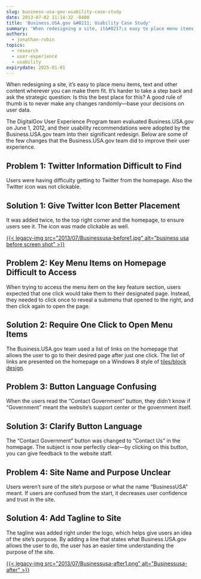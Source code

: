 ```yaml
---
slug: business-usa-gov-usability-case-study
date: 2013-07-02 11:14:32 -0400
title: 'Business.USA.gov &#8211; Usability Case Study'
summary: 'When redesigning a site, it&#8217;s easy to place menu items, text and other content wherever you can make them fit. It&#8217;s harder to take a step back and ask the strategic question: Is this the best place for this? A good rule of thumb is to never make any changes randomly&mdash;base your decisions on user'
authors:
  - jonathan-rubin
topics:
  - research
  - user-experience
  - usability
expirydate: 2025-01-01
---
```


When redesigning a site, it&#8217;s easy to place menu items, text and other content wherever you can make them fit. It&#8217;s harder to take a step back and ask the strategic question: Is this the best place for this? A good rule of thumb is to never make any changes randomly—base your decisions on user data.

The DigitalGov User Experience Program team evaluated Business.USA.gov on June 1, 2012, and their usability recommendations were adopted by the Business.USA.gov team into their significant redesign. Below are some of the few changes that the Business.USA.gov team did to improve their user experience.

## Problem 1: Twitter Information Difficult to Find

Users were having difficulty getting to Twitter from the homepage. Also the Twitter icon was not clickable.

## Solution 1: Give Twitter Icon Better Placement

It was added twice, to the top right corner and the homepage, to ensure users see it. The icon was made clickable as well.

[{{< legacy-img src="2013/07/Businessusa-before1.jpg" alt="business usa before screen shot" >}}](https://s3.amazonaws.com/digitalgov/_legacy-img/2013/07/Businessusa-before1.jpg)

## Problem 2: Key Menu Items on Homepage Difficult to Access

When trying to access the menu item on the key feature section, users expected that one click would take them to their designated page. Instead, they needed to click once to reveal a submenu that opened to the right, and then click again to open the page.

## Solution 2: Require One Click to Open Menu Items

The Business.USA.gov team used a list of links on the homepage that allows the user to go to their desired page after just one click. The list of links are presented on the homepage on a Windows 8 style of [tiles/block design](http://blogs.msdn.com/b/windowsappdev/archive/2012/04/16/creating-a-great-tile-experience-part-1.aspx).

## Problem 3: Button Language Confusing

When the users read the &#8220;Contact Government&#8221; button, they didn&#8217;t know if &#8220;Government&#8221; meant the website&#8217;s support center or the government itself.

## Solution 3: Clarify Button Language

The &#8220;Contact Government&#8221; button was changed to &#8220;Contact Us&#8221; in the homepage. The subject is now perfectly clear—by clicking on this button, you can give feedback to the website staff.

## Problem 4: Site Name and Purpose Unclear

Users weren&#8217;t sure of the site&#8217;s purpose or what the name &#8220;BusinessUSA&#8221; meant. If users are confused from the start, it decreases user confidence and trust in the site.

## Solution 4: Add Tagline to Site

The tagline was added right under the logo, which helps give users an idea of the site&#8217;s purpose. By adding a line that states what Business.USA.gov allows the user to do, the user has an easier time understanding the purpose of the site.

[{{< legacy-img src="2013/07/Businessusa-after1.png" alt="Businessusa-after" >}}](https://s3.amazonaws.com/digitalgov/_legacy-img/2013/07/Businessusa-after1.png)